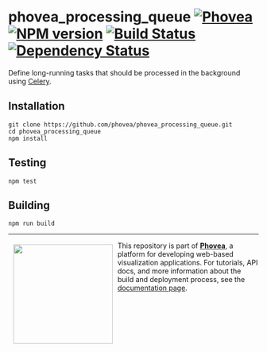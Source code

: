 phovea_processing_queue [![Phovea][phovea-image]][phovea-url] [![NPM version][npm-image]][npm-url] [![Build Status][travis-image]][travis-url] [![Dependency Status][daviddm-image]][daviddm-url]
=====================

Define long-running tasks that should be processed in the background using [Celery](http://www.celeryproject.org/).

Installation
------------

```
git clone https://github.com/phovea/phovea_processing_queue.git
cd phovea_processing_queue
npm install
```

Testing
-------

```
npm test
```

Building
--------

```
npm run build
```



***

<a href="https://caleydo.org"><img src="http://caleydo.org/assets/images/logos/caleydo.svg" align="left" width="200px" hspace="10" vspace="6"></a>
This repository is part of **[Phovea](http://phovea.caleydo.org/)**, a platform for developing web-based visualization applications. For tutorials, API docs, and more information about the build and deployment process, see the [documentation page](http://phovea.caleydo.org).


[phovea-image]: https://img.shields.io/badge/Phovea-Client%20Plugin-F47D20.svg
[phovea-url]: https://phovea.caleydo.org
[npm-image]: https://badge.fury.io/js/phovea_processing_queue.svg
[npm-url]: https://npmjs.org/package/phovea_processing_queue
[travis-image]: https://travis-ci.org/phovea/phovea_processing_queue.svg?branch=master
[travis-url]: https://travis-ci.org/phovea/phovea_processing_queue
[daviddm-image]: https://david-dm.org/phovea/phovea_processing_queue/status.svg
[daviddm-url]: https://david-dm.org/phovea/phovea_processing_queue
